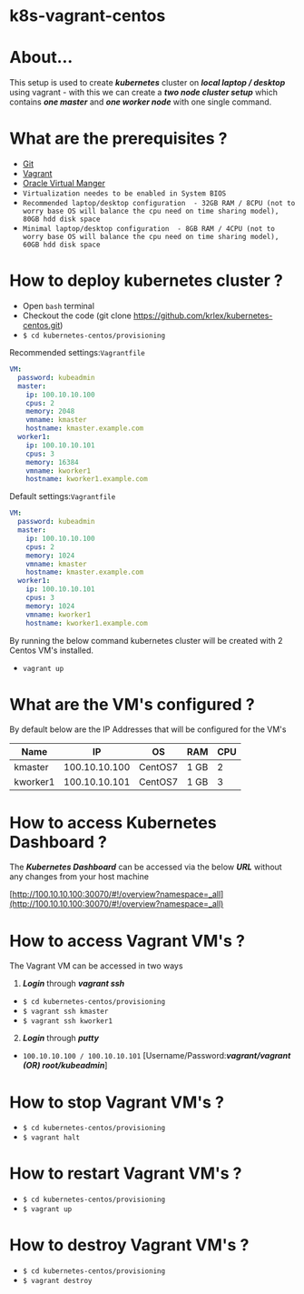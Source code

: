 # k8s-vagrant-centos

# About...

This setup is used to create ***kubernetes*** cluster on  ***local laptop / desktop*** using vagrant - with this we can create a ***two node cluster setup*** which contains ***one master*** and ***one worker node*** with one single command.


# What are the prerequisites ?
* [Git](https://git-scm.com/downloads "Git")
* [Vagrant](https://www.vagrantup.com/downloads.html "Vagrant")
* [Oracle Virtual Manger](https://www.oracle.com/technetwork/server-storage/virtualbox/downloads/index.html "Oracle Virtual Manger")
* `Virtualization needes to be enabled in System BIOS`
* `Recommended laptop/desktop configuration  - 32GB RAM / 8CPU (not to worry base OS will balance the cpu need on time sharing model), 80GB hdd disk space`
* `Minimal laptop/desktop configuration  - 8GB RAM / 4CPU (not to worry base OS will balance the cpu need on time sharing model), 60GB hdd disk space`




# How to deploy kubernetes cluster ?
* Open `bash` terminal
* Checkout the code  (git clone https://github.com/krlex/kubernetes-centos.git)
* `$ cd kubernetes-centos/provisioning`

Recommended settings:`Vagrantfile`
```yaml
VM:
  password: kubeadmin
  master:
    ip: 100.10.10.100
    cpus: 2
    memory: 2048
    vmname: kmaster
    hostname: kmaster.example.com
  worker1:
    ip: 100.10.10.101
    cpus: 3
    memory: 16384
    vmname: kworker1
    hostname: kworker1.example.com
```

Default settings:`Vagrantfile`
```yaml
VM:
  password: kubeadmin
  master:
    ip: 100.10.10.100
    cpus: 2
    memory: 1024
    vmname: kmaster
    hostname: kmaster.example.com
  worker1:
    ip: 100.10.10.101
    cpus: 3
    memory: 1024
    vmname: kworker1
    hostname: kworker1.example.com
```


By running the below command kubernetes cluster will be created with 2 Centos VM's installed.

* `vagrant up`


# What are the VM's configured ?
By default below are the IP Addresses that will be configured for the VM's

Name|IP|OS|RAM|CPU|
|----|----|----|----|----|
kmaster  |100.10.10.100|CentOS7|1 GB|2|
kworker1 |100.10.10.101|CentOS7|1 GB|3|


# How to access Kubernetes Dashboard ?
The ***Kubernetes Dashboard*** can be accessed via the below ***URL*** without any changes from your host machine

[http://100.10.10.100:30070/#!/overview?namespace=_all](http://100.10.10.100:30070/#!/overview?namespace=_all)


# How to access Vagrant VM's ?

The Vagrant VM can be accessed in two ways

1) ***Login*** through ***vagrant ssh***
* `$ cd kubernetes-centos/provisioning`
* `$ vagrant ssh kmaster`
* `$ vagrant ssh kworker1`

2) ***Login*** through ***putty***
* `100.10.10.100 / 100.10.10.101` [Username/Password:***vagrant/vagrant (OR) root/kubeadmin***]


# How to stop Vagrant VM's ?
* `$ cd kubernetes-centos/provisioning`
* `$ vagrant halt`

# How to restart Vagrant VM's ?
* `$ cd kubernetes-centos/provisioning`
* `$ vagrant up`

# How to destroy Vagrant VM's ?
* `$ cd kubernetes-centos/provisioning`
* `$ vagrant destroy`
